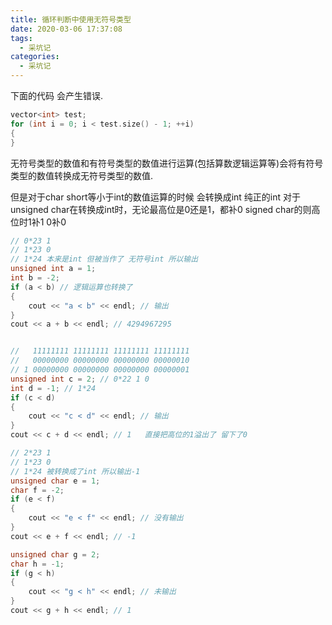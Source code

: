 ```yaml
---
title: 循环判断中使用无符号类型
date: 2020-03-06 17:37:08
tags:
  - 采坑记
categories:
  - 采坑记
---
```


下面的代码 会产生错误.
```c++
vector<int> test;
for (int i = 0; i < test.size() - 1; ++i)
{
}
```
无符号类型的数值和有符号类型的数值进行运算(包括算数逻辑运算等)会将有符号类型的数值转换成无符号类型的数值.

但是对于char short等小于int的数值运算的时候 会转换成int 纯正的int
对于unsigned char在转换成int时，无论最高位是0还是1，都补0
signed char的则高位时1补1 0补0
```c++
// 0*23 1
// 1*23 0
// 1*24 本来是int 但被当作了 无符号int 所以输出
unsigned int a = 1;
int b = -2;
if (a < b) // 逻辑运算也转换了
{
    cout << "a < b" << endl; // 输出
}
cout << a + b << endl; // 4294967295


//   11111111 11111111 11111111 11111111
//   00000000 00000000 00000000 00000010
// 1 00000000 00000000 00000000 00000001
unsigned int c = 2; // 0*22 1 0
int d = -1; // 1*24
if (c < d)
{
    cout << "c < d" << endl; // 输出
}
cout << c + d << endl; // 1   直接把高位的1溢出了 留下了0

// 2*23 1
// 1*23 0
// 1*24 被转换成了int 所以输出-1
unsigned char e = 1;
char f = -2;
if (e < f)
{
    cout << "e < f" << endl; // 没有输出
}
cout << e + f << endl; // -1

unsigned char g = 2;
char h = -1;
if (g < h)
{
    cout << "g < h" << endl; // 未输出
}
cout << g + h << endl; // 1
```